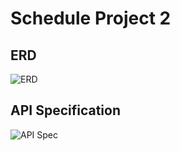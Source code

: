 # Schedule Project 2

## ERD
![ERD](scheduleApp2/docs/erd.png)

## API Specification
![API Spec](scheduleApp2/docs/api.png)